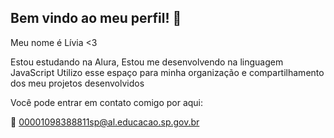 ## Bem vindo ao meu perfil! 🐇
Meu nome é Lívia <3

Estou estudando na Alura,
Estou me desenvolvendo na linguagem JavaScript
Utilizo esse espaço para minha organização e compartilhamento dos meu projetos desenvolvidos

Você pode entrar em contato comigo por aqui: 

🩷 00001098388811sp@al.educacao.sp.gov.br
